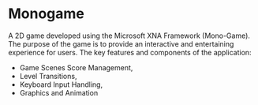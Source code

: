 # Monogame
 A 2D game developed using the Microsoft XNA Framework (Mono-Game). The purpose of the game is to provide an interactive and entertaining experience for users. The key features and components of the application: 
 - Game Scenes Score Management, 
 - Level Transitions,
 -  Keyboard Input Handling,
 -  Graphics and Animation
